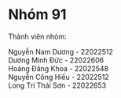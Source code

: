 # Nhóm 91
Thành viên nhóm: 

Nguyễn Nam Dương - 22022512\
Dương Minh Đức - 22022606\
Hoàng Đăng Khoa - 22022548\
Nguyễn Công Hiếu - 22022512\
Long Trí Thái Sơn - 22022653
